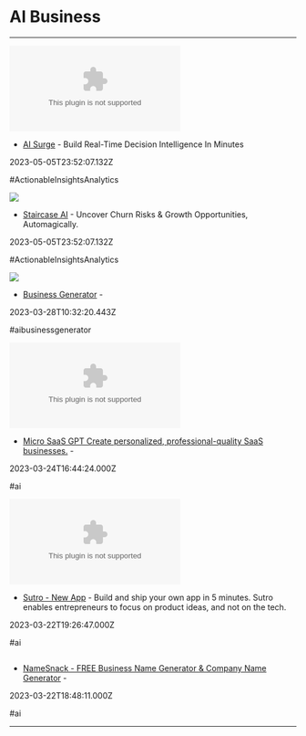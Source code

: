 # AI  Business

---

![](https://rdl.ink/render/https%3A%2F%2Fpitchgrade.com)

- [AI Surge](https://pitchgrade.com) - Build Real-Time Decision Intelligence In Minutes

2023-05-05T23:52:07.132Z

#ActionableInsightsAnalytics

![](https://assets-global.website-files.com/6196dd6b35efc9b39583b200/644c55a91ebaf936e25228ed_1.png)

- [Staircase AI](https://askviable.com) - Uncover Churn Risks & Growth Opportunities, Automagically.

2023-05-05T23:52:07.132Z

#ActionableInsightsAnalytics

![](https://rdl.ink/render/https%3A%2F%2Fbusiness-generator.vercel.app%2F%3Fref%3Dproducthunt)

- [Business Generator](https://business-generator.vercel.app/?ref=producthunt) - 

2023-03-28T10:32:20.443Z

#aibusinessgenerator

![](https://rdl.ink/render/https%3A%2F%2Fmicrosaasgpt.com)

- [Micro SaaS GPT Create personalized, professional-quality SaaS businesses.](https://microsaasgpt.com) - 

2023-03-24T16:44:24.000Z

#ai

![](https://rdl.ink/render/https%3A%2F%2Fwithsutro.com)

- [Sutro - New App](https://withsutro.com) - Build and ship your own app in 5 minutes. Sutro enables entrepreneurs to focus on product ideas, and not on the tech.

2023-03-22T19:26:47.000Z

#ai

![]()

- [NameSnack - FREE Business Name Generator & Company Name Generator](https://www.namesnack.com) - 

2023-03-22T18:48:11.000Z

#ai

---

